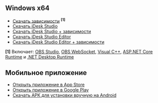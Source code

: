 ## Windows x64

- [Скачать зависимости](https://github.com/IDesk-Studio/installer/releases/latest/download/idesk-studio-deps-setup.exe) <sup><b>[1]</b></sup>
- [Скачать iDesk Studio](https://github.com/IDesk-Studio/installer/releases/latest/download/idesk-studio-setup.exe)
- [Скачать iDesk Studio + зависимости](https://github.com/IDesk-Studio/installer/releases/latest/download/idesk-studio-full-setup.exe)
- [Скачать iDesk Studio Editor](https://github.com/IDesk-Studio/installer/releases/latest/download/idesk-studio-editor-setup.exe)
- [Скачать iDesk Studio Editor + зависимости](https://github.com/IDesk-Studio/installer/releases/latest/download/idesk-studio-editor-full-setup.exe)

<b>[1]</b> Включает: [OBS Studio](https://obsproject.com), [OBS WebSocket](https://github.com/obsproject/obs-websocket), [Visual C++](https://docs.microsoft.com/en-us/cpp/windows/latest-supported-vc-redist), [ASP.NET Core Runtime](https://dotnet.microsoft.com/en-us/download/dotnet) и [.NET Desktop Runtime](https://dotnet.microsoft.com/en-us/download/dotnet)

## Мобильное приложение

- [Открыть приложение в App Store](https://apps.apple.com/ru/app/idesk-studio/id1628132975)
- [Открыть приложение в Google Play](https://play.google.com/store/apps/details?id=su.idesk.mobile)
- [Скачать APK для установки вручную на Android](https://github.com/IDesk-Studio/installer/releases/latest/download/idesk.apk)
